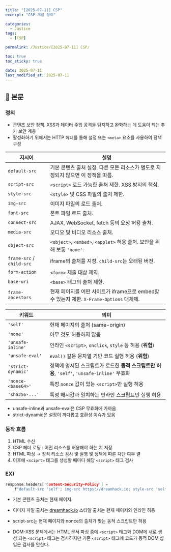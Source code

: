 ```yaml
---
title: "[2025-07-11] CSP"
excerpt: "CSP 개념 정리"

categories:
  - Justice
tags:
  - [CSP]

permalink: /Justice/[2025-07-11] CSP/

toc: true
toc_sticky: true

date: 2025-07-11
last_modified_at: 2025-07-11
---
```


## 🦥 본문

### 정의

- 콘텐츠 보안 정책. XSS과 데이터 주입 공격을 탐지하고 완화하는 데 도움이 되는 추가 보안 계층
- 활성화하기 위해서는 HTTP 헤더를 통해 설정 또는 `<meta>` 요소를 사용하여 정책 구성

| 지시어 | 설명 |
| --- | --- |
| `default-src` | 기본 콘텐츠 출처 설정. 다른 모든 리소스가 별도로 지정되지 않으면 이 정책을 따름. |
| `script-src` | `<script>` 로드 가능한 출처 제한. XSS 방지의 핵심. |
| `style-src` | `<style>` 및 CSS 파일의 출처 제한. |
| `img-src` | 이미지 파일의 로드 출처. |
| `font-src` | 폰트 파일 로드 출처. |
| `connect-src` | AJAX, WebSocket, fetch 등의 요청 허용 출처. |
| `media-src` | 오디오 및 비디오 리소스 출처. |
| `object-src` | `<object>`, `<embed>`, `<applet>` 허용 출처. 보안을 위해 보통 `'none'`. |
| `frame-src` / `child-src` | iframe의 출처를 지정. `child-src`는 오래된 버전. |
| `form-action` | `<form>` 제출 대상 제약. |
| `base-uri` | `<base>` 태그의 출처 제한. |
| `frame-ancestors` | 현재 페이지를 어떤 사이트가 iframe으로 embed할 수 있는지 제한. `X-Frame-Options` 대체제. |

| 키워드 | 의미 |
| --- | --- |
| `'self'` | 현재 페이지의 출처 (same-origin) |
| `'none'` | 아무 것도 허용하지 않음 |
| `'unsafe-inline'` | 인라인 `<script>`, `onclick`, `style` 등 허용 (**위험**) |
| `'unsafe-eval'` | `eval()` 같은 문자열 기반 코드 실행 허용 (**위험**) |
| `'strict-dynamic'` | 정책에 명시된 스크립트가 로드한 **동적 스크립트만 허용**, `'self'`, `'unsafe-inline'` 무효화 |
| `'nonce-<base64>'` | 특정 `nonce` 값이 있는 `<script>`만 실행 허용 |
| `'sha256-...'` | 특정 해시값과 일치하는 인라인 스크립트만 실행 허용 |
- unsafe-inline과 unsafe-eval은 CSP 무효화에 가까움
- strict-dynamic은 설정이 까다롭고 호환성 이슈가 있음

### 동작 흐름

1. HTML 수신 
2. CSP 헤더 로딩 : 어떤 리소스를 허용해야 하는 지 저장
3. HTML 파싱 → 정적 리소스 검사 및 실행 및 정책에 따른 차단 여부 결
4. 이후에 `<sciprt>` 태그를 생성할 때마다 해당 `<script>` 태그 검사

### EX)

```c
response.headers['Content-Security-Policy'] = 
	f"default-src 'self'; img-src https://dreamhack.io; style-src 'self' 'unsafe-inline'; script-src 'self' 'nonce-{nonce}' 'strict-dynamic'"
```

- 기본 콘텐츠 출처는 현재 페이지.
- 이미지 파일 출처는 [dreamhack.io](http://dreamhack.io)  스타일 출처는 현재 페이지와 인라인 허용
- script-src는 현재 페이지와 nonce의 출처가 맞는 동적 스크립트만 허용

- DOM-XSS 문제에서는 HTML 문서 파싱 중에 `<script>` 태그와 DOM에 새로 생성 되는 `<script>` 태그는 검사하지만 기존 `<script>` 태그에 코드가 동적 DOM 삽입은 검사를 안한다.